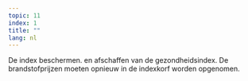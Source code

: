 ```yaml
---
topic: 11
index: 1
title: ""
lang: nl
---
```

De index beschermen. en afschaffen van de gezondheidsindex. De
brandstofprijzen moeten opnieuw in de indexkorf worden opgenomen.
